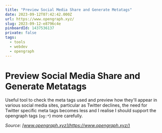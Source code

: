 ```yaml
---
title: "Preview Social Media Share and Generate Metatags"
date: 2023-09-12T07:42:42.000Z
url: https://www.opengraph.xyz/
slug: 2023-09-12-e8796c4e
pinboardId: 1437536137
private: false
tags:
  - tools
  - webdev
  - opengraph
---
```


# Preview Social Media Share and Generate Metatags

Useful tool to check the meta tags used and preview how they'll appear in various social media sites, particular as Twitter declines, the need for Twitter specific meta tags becomes less and I realise I should support the opengraph tags (`og:*`) more carefully.

_Source: [www.opengraph.xyz](https://www.opengraph.xyz/)_
